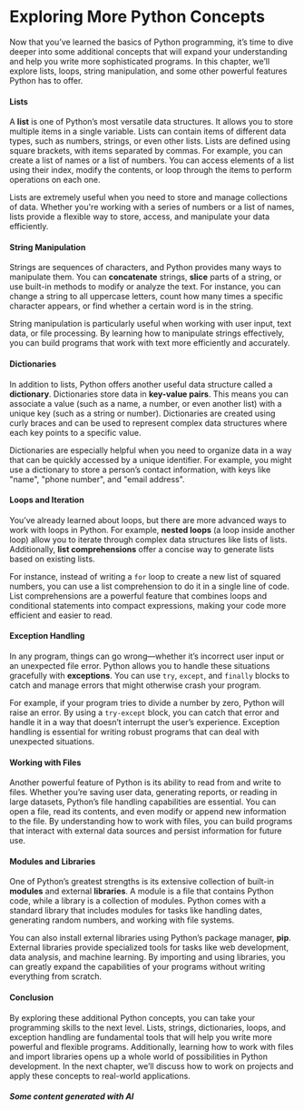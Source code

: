 # Exploring More Python Concepts

Now that you’ve learned the basics of Python programming, it’s time to dive deeper into some additional concepts that will expand your understanding and help you write more sophisticated programs. In this chapter, we’ll explore lists, loops, string manipulation, and some other powerful features Python has to offer.

#### Lists

A **list** is one of Python’s most versatile data structures. It allows you to store multiple items in a single variable. Lists can contain items of different data types, such as numbers, strings, or even other lists. Lists are defined using square brackets, with items separated by commas. For example, you can create a list of names or a list of numbers. You can access elements of a list using their index, modify the contents, or loop through the items to perform operations on each one.

Lists are extremely useful when you need to store and manage collections of data. Whether you're working with a series of numbers or a list of names, lists provide a flexible way to store, access, and manipulate your data efficiently.

#### String Manipulation

Strings are sequences of characters, and Python provides many ways to manipulate them. You can **concatenate** strings, **slice** parts of a string, or use built-in methods to modify or analyze the text. For instance, you can change a string to all uppercase letters, count how many times a specific character appears, or find whether a certain word is in the string.

String manipulation is particularly useful when working with user input, text data, or file processing. By learning how to manipulate strings effectively, you can build programs that work with text more efficiently and accurately.

#### Dictionaries

In addition to lists, Python offers another useful data structure called a **dictionary**. Dictionaries store data in **key-value pairs**. This means you can associate a value (such as a name, a number, or even another list) with a unique key (such as a string or number). Dictionaries are created using curly braces and can be used to represent complex data structures where each key points to a specific value.

Dictionaries are especially helpful when you need to organize data in a way that can be quickly accessed by a unique identifier. For example, you might use a dictionary to store a person’s contact information, with keys like "name", "phone number", and "email address".

#### Loops and Iteration

You’ve already learned about loops, but there are more advanced ways to work with loops in Python. For example, **nested loops** (a loop inside another loop) allow you to iterate through complex data structures like lists of lists. Additionally, **list comprehensions** offer a concise way to generate lists based on existing lists.

For instance, instead of writing a `for` loop to create a new list of squared numbers, you can use a list comprehension to do it in a single line of code. List comprehensions are a powerful feature that combines loops and conditional statements into compact expressions, making your code more efficient and easier to read.

#### Exception Handling

In any program, things can go wrong—whether it’s incorrect user input or an unexpected file error. Python allows you to handle these situations gracefully with **exceptions**. You can use `try`, `except`, and `finally` blocks to catch and manage errors that might otherwise crash your program.

For example, if your program tries to divide a number by zero, Python will raise an error. By using a `try-except` block, you can catch that error and handle it in a way that doesn’t interrupt the user’s experience. Exception handling is essential for writing robust programs that can deal with unexpected situations.

#### Working with Files

Another powerful feature of Python is its ability to read from and write to files. Whether you’re saving user data, generating reports, or reading in large datasets, Python’s file handling capabilities are essential. You can open a file, read its contents, and even modify or append new information to the file. By understanding how to work with files, you can build programs that interact with external data sources and persist information for future use.

#### Modules and Libraries

One of Python’s greatest strengths is its extensive collection of built-in **modules** and external **libraries**. A module is a file that contains Python code, while a library is a collection of modules. Python comes with a standard library that includes modules for tasks like handling dates, generating random numbers, and working with file systems.

You can also install external libraries using Python’s package manager, **pip**. External libraries provide specialized tools for tasks like web development, data analysis, and machine learning. By importing and using libraries, you can greatly expand the capabilities of your programs without writing everything from scratch.

#### Conclusion

By exploring these additional Python concepts, you can take your programming skills to the next level. Lists, strings, dictionaries, loops, and exception handling are fundamental tools that will help you write more powerful and flexible programs. Additionally, learning how to work with files and import libraries opens up a whole world of possibilities in Python development. In the next chapter, we’ll discuss how to work on projects and apply these concepts to real-world applications.

##### Some content generated with AI


